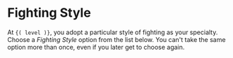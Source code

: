 # Fighting Style
At `{( level )}`, you adopt a particular style of fighting as your specialty.
Choose a *Fighting Style* option from the list below.
You can't take the same option more than once, even if you later get to choose again.
